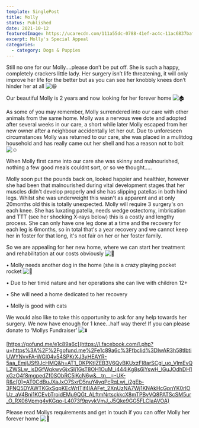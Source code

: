 ```yaml
---
template: SinglePost
title: Molly
status: Published
date: 2021-10-12
featuredImage: https://ucarecdn.com/111a55dc-0788-41ef-ac4c-11ac6837bafd/
excerpt: Molly's Special Appeal
categories:
  - category: Dogs & Puppies
---
```

<!--StartFragment-->

Still no one for our Molly….please don’t be put off. She is such a happy, completely crackers little lady. Her surgery isn’t life threatening, it will only improve her life for the better but as you can see her knobbly knees don’t hinder her at all ![😆](https://static.xx.fbcdn.net/images/emoji.php/v9/td4/1/16/1f606.png)

Our beautiful Molly is 2 years and now looking for her forever home ![🏠](https://static.xx.fbcdn.net/images/emoji.php/v9/tf6/1/16/1f3e0.png)

As some of you may remember, Molly surrendered into our care with other animals from the same home. Molly was a nervous wee dote and adopted after several weeks in our care, a short while later Molly escaped from her new owner after a neighbour accidentally let her out. Due to unforeseen circumstances Molly was returned to our care, she was placed in a mulitdog household and has really came out her shell and has a reason not to bolt ![☺️](https://static.xx.fbcdn.net/images/emoji.php/v9/tfb/1/16/263a.png)

When Molly first came into our care she was skinny and malnourished, nothing a few good meals couldnt sort, or so we thought.….

Molly soon put the pounds back on, looked happier and healthier, however she had been that malnourished during vital development stages that her muscles didn't develop properly and she has slipping patellas in both hind legs. Whilst she was underweight this wasn't as apparent and at only 20months old this is totally unexpected. Molly will require 3 surgery's on each knee. She has luxating patella, needs wedge ostectomy, imbrication and TTT (see her shocking X-rays below) this is a costly and lengthy process. She can only have one leg done at a time and the recovery for each leg is 6months, so in total that's a year recovery and we cannot keep her in foster for that long, it's not fair on her or her foster family.

So we are appealing for her new home, where we can start her treatment and rehabilitation at our costs obviously ![🐶](https://static.xx.fbcdn.net/images/emoji.php/v9/t2f/1/16/1f436.png)

• Molly needs another dog in the home (she is a crazy playing pocket rocket ![🚀](https://static.xx.fbcdn.net/images/emoji.php/v9/tc6/1/16/1f680.png)

• Due to her timid nature and her operations she can live with children 12+

• She will need a home dedicated to her recovery

• Molly is good with cats

We would also like to take this opportunity to ask for any help towards her surgery. We now have enough for 1 knee…half way there! If you can please donate to ‘Mollys Fundraiser’ ![⬇️](https://static.xx.fbcdn.net/images/emoji.php/v9/t20/1/16/2b07.png)

[https://gofund.me/e1c89a6c](https://l.facebook.com/l.php?u=https%3A%2F%2Fgofund.me%2Fe1c89a6c%3Ffbclid%3DIwAR3h58tIbtiUWYNvvFA-WGl04v54SPKrXJ3yHEAYR-5aa_EmjIJSf9JcHMQ&h=AT1_DKPKtIZEB3V6QvBKUxzFI8arSCgl_uo_VlmEvQLZWSLw_isDGfWqkwvGjxSIj1GsT8OH1OuM_i444iKg8s6iYswH_lGuJOdhDH1xGzO4f8mgpedZf0SObRC5lKcN6w&__tn__=-UK-R&c[0]=AT0CdBuJXaJxO7SxrD5nuY4vqPcRqLwi_i2gEb-3FNQ5DYAWTKGxSqpKEcWrITjf4lAAFet_2XnUzNA7Wj1KNAkHcGpnYK0rlOUz_aV4Bni1KCEvbTroidEMu9QGt_ALftmNrtsckkcX8mTPBvVQ8PATScSM5ur_O_RX06Vpmg4yKGqo-L4073f9pyvkVmJ_J5Qke9GG5FLClaAVOA)

Please read Mollys requirements and get in touch if you can offer Molly her forever home ![🏡](https://static.xx.fbcdn.net/images/emoji.php/v9/t77/1/16/1f3e1.png)

<!--EndFragment-->